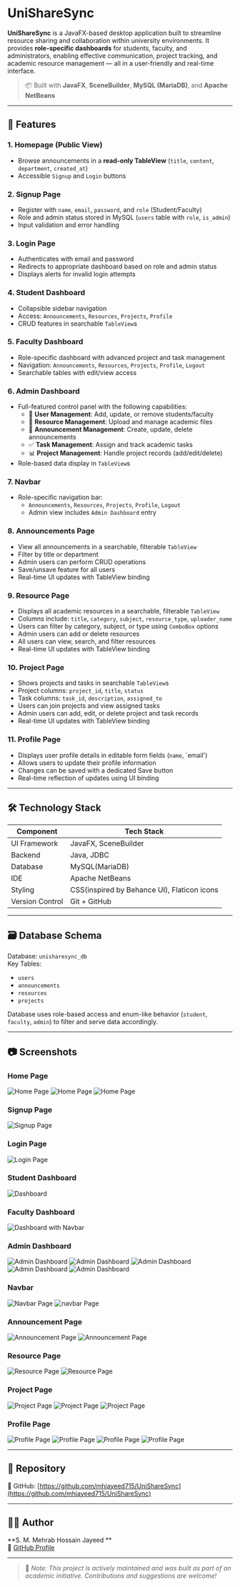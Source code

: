 # UniShareSync

**UniShareSync** is a JavaFX-based desktop application built to streamline resource sharing and collaboration within university environments. It provides **role-specific dashboards** for students, faculty, and administrators, enabling effective communication, project tracking, and academic resource management — all in a user-friendly and real-time interface.

> 📦 Built with **JavaFX**, **SceneBuilder**, **MySQL (MariaDB)**, and **Apache NetBeans**

---

## 🚀 Features

### 1. Homepage (Public View)
- Browse announcements in a **read-only TableView** (`title`, `content`, `department`, `created_at`)
- Accessible `Signup` and `Login` buttons

### 2. Signup Page
- Register with `name`, `email`, `password`, and `role` (Student/Faculty)
- Role and admin status stored in MySQL (`users` table with `role`, `is_admin`)
- Input validation and error handling

### 3. Login Page
- Authenticates with email and password
- Redirects to appropriate dashboard based on role and admin status
- Displays alerts for invalid login attempts

### 4. Student Dashboard
- Collapsible sidebar navigation
- Access: `Announcements`, `Resources`, `Projects`, `Profile`
- CRUD features in searchable `TableView`s

### 5. Faculty Dashboard
- Role-specific dashboard with advanced project and task management
- Navigation: `Announcements`, `Resources`, `Projects`, `Profile`, `Logout`
- Searchable tables with edit/view access

### 6. Admin Dashboard
- Full-featured control panel with the following capabilities:
  - 👥 **User Management**: Add, update, or remove students/faculty
  - 📁 **Resource Management**: Upload and manage academic files
  - 📢 **Announcement Management**: Create, update, delete announcements
  - ✅ **Task Management**: Assign and track academic tasks
  - 📊 **Project Management**: Handle project records (add/edit/delete)
- Role-based data display in `TableView`s

### 7. Navbar
- Role-specific navigation bar:
  - `Announcements`, `Resources`, `Projects`, `Profile`, `Logout`
  - Admin view includes `Admin Dashboard` entry

### 8. Announcements Page
- View all announcements in a searchable, filterable `TableView`
- Filter by title or department
- Admin users can perform CRUD operations
- Save/unsave feature for all users
- Real-time UI updates with TableView binding

### 9. Resource Page
- Displays all academic resources in a searchable, filterable `TableView`
- Columns include: `title`, `category`, `subject`, `resource_type`, `uploader_name`
- Users can filter by category, subject, or type using `ComboBox` options
- Admin users can add or delete resources
- All users can view, search, and filter resources
- Real-time UI updates with TableView binding

### 10. Project Page
- Shows projects and tasks in searchable `TableView`s
- Project columns: `project_id`, `title`, `status`
- Task columns: `task_id`, `description`, `assigned_to`
- Users can join projects and view assigned tasks
- Admin users can add, edit, or delete project and task records
- Real-time UI updates with TableView binding

### 11. Profile Page
- Displays user profile details in editable form fields (`name`, `email')
- Allows users to update their profile information
- Changes can be saved with a dedicated Save button
- Real-time reflection of updates using UI binding


---

## 🛠 Technology Stack

| Component           | Tech Stack                                  |
|--------------------|----------------------------------------------|
| UI Framework        | JavaFX, SceneBuilder                        |
| Backend             | Java, JDBC                                  |
| Database            | MySQL(MariaDB)                              |
| IDE                 | Apache NetBeans                             |
| Styling             | CSS(inspired by Behance UI), Flaticon icons |
| Version Control     | Git + GitHub                                |

---

## 🗃 Database Schema

Database: `unisharesync_db`  
Key Tables:
- `users`
- `announcements`
- `resources`
- `projects`

Database uses role-based access and enum-like behavior (`student`, `faculty`, `admin`) to filter and serve data accordingly.

---

## 📷 Screenshots

### Home Page  
![Home Page](screenshots/homepage1.png)
![Home Page](screenshots/homepage2.png)
![Home Page](screenshots/homepage3.png)


### Signup Page  
![Signup Page](screenshots/signuppage.png)

### Login Page  
![Login Page](screenshots/loginpage.png)

### Student Dashboard  
![Dashboard](screenshots/dashboard.png)

### Faculty Dashboard  
![Dashboard with Navbar](screenshots/facultydashboard.png)

### Admin Dashboard  
![Admin Dashboard](screenshots/admindashuser.png)
![Admin Dashboard](screenshots/admindashannounce.png)
![Admin Dashboard](screenshots/admindadashresource.png)
![Admin Dashboard](screenshots/admindashproject.png)
![Admin Dashboard](screenshots/admindashtask.png)


### Navbar
![Navbar Page](screenshots/dashboardwithnavbar.png)
![navbar Page](screenshots/admindashuser.png)


### Announcement Page  
![Announcement Page](screenshots/announcementpage.png)
![Announcement Page](screenshots/admindashannounce1.png)

### Resource Page  
![Resource Page](screenshots/resourcepage.png)
![Resource Page](screenshots/admindashresource1.png)

### Project Page  
![Project Page](screenshots/projectpage.png)
![Project Page](screenshots/admindashproject1.png)
![Project Page](screenshots/admindashproject2.png)


### Profile Page  
![Profile Page](screenshots/profilepage1.png)
![Profile Page](screenshots/profilepage2.png)
![Profile Page](screenshots/adminprofile1.png)
![Profile Page](screenshots/adminprofile2.png)


---

## 🔗 Repository

📌 GitHub: [https://github.com/mhjayeed715/UniShareSync](https://github.com/mhjayeed715/UniShareSync)

---

## 👨‍💻 Author

**S. M. Mehrab Hossain Jayeed **  
📧 [GitHub Profile](https://github.com/mhjayeed715)

---

> 🚧 *Note: This project is actively maintained and was built as part of an academic initiative. Contributions and suggestions are welcome!*

